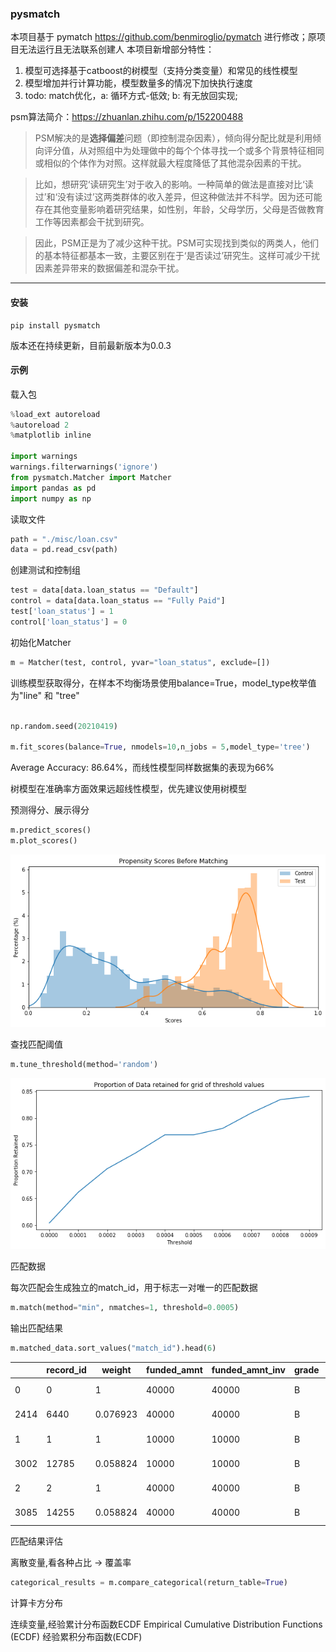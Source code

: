 ### pysmatch 

本项目基于
pymatch  https://github.com/benmiroglio/pymatch 进行修改；原项目无法运行且无法联系创建人
本项目新增部分特性：

1. 模型可选择基于catboost的树模型（支持分类变量）和常见的线性模型
2. 模型增加并行计算功能，模型数量多的情况下加快执行速度
3. todo: match优化，a: 循环方式-低效; b: 有无放回实现;

psm算法简介：https://zhuanlan.zhihu.com/p/152200488



> PSM解决的是**选择偏差**问题（即控制混杂因素），倾向得分配比就是利用倾向评分值，从对照组中为处理做中的每个个体寻找一个或多个背景特征相同或相似的个体作为对照。这样就最大程度降低了其他混杂因素的干扰。

> 比如，想研究‘读研究生’对于收入的影响。一种简单的做法是直接对比‘读过’和‘没有读过’这两类群体的收入差异，但这种做法并不科学。因为还可能存在其他变量影响着研究结果，如性别，年龄，父母学历，父母是否做教育工作等因素都会干扰到研究。

> 因此，PSM正是为了减少这种干扰。PSM可实现找到类似的两类人，他们的基本特征都基本一致，主要区别在于‘是否读过’研究生。这样可减少干扰因素差异带来的数据偏差和混杂干扰。

------



#### 安装

```shell
pip install pysmatch
```

版本还在持续更新，目前最新版本为0.0.3

#### 示例

载入包

```python
%load_ext autoreload
%autoreload 2
%matplotlib inline

import warnings
warnings.filterwarnings('ignore')
from pysmatch.Matcher import Matcher
import pandas as pd
import numpy as np
```

读取文件

```python
path = "./misc/loan.csv"
data = pd.read_csv(path)
```

创建测试和控制组

```python
test = data[data.loan_status == "Default"]
control = data[data.loan_status == "Fully Paid"]
test['loan_status'] = 1
control['loan_status'] = 0
```

初始化Matcher

```python
m = Matcher(test, control, yvar="loan_status", exclude=[])
```
训练模型获取得分，在样本不均衡场景使用balance=True，model_type枚举值为"line" 和 "tree"

```python

np.random.seed(20210419)

m.fit_scores(balance=True, nmodels=10,n_jobs = 5,model_type='tree')
```


Average Accuracy: 86.64%，而线性模型同样数据集的表现为66%


树模型在准确率方面效果远超线性模型，优先建议使用树模型

预测得分、展示得分

```python
m.predict_scores()
m.plot_scores()
```

![img](Example_files/Example_Chinese_01_0.png)

查找匹配阈值

```python
m.tune_threshold(method='random')
```

![img](Example_files/Example_Chinese_02_0.png)

匹配数据

每次匹配会生成独立的match_id，用于标志一对唯一的匹配数据

```python
m.match(method="min", nmatches=1, threshold=0.0005)
```

输出匹配结果

```python
m.matched_data.sort_values("match_id").head(6)
```

|      | record_id | weight   | funded_amnt | funded_amnt_inv | grade | installment | int_rate | loan_amnt | loan_status | sub_grade | term      | scores   | match_id |
| ---- | --------- | -------- | ----------- | --------------- | ----- | ----------- | -------- | --------- | ----------- | --------- | --------- | -------- | -------- |
| 0    | 0         | 1        | 40000       | 40000           | B     | 867.71      | 10.90%   | 40000     | 1           | B4        | 60 months | 0.660292 | 0        |
| 2414 | 6440      | 0.076923 | 40000       | 40000           | B     | 867.71      | 10.90%   | 40000     | 0           | B4        | 60 months | 0.660292 | 0        |
| 1    | 1         | 1        | 10000       | 10000           | B     | 332.05      | 11.98%   | 10000     | 1           | B5        | 36 months | 0.489164 | 1        |
| 3002 | 12785     | 0.058824 | 10000       | 10000           | B     | 332.05      | 11.98%   | 10000     | 0           | B5        | 36 months | 0.489164 | 1        |
| 2    | 2         | 1        | 40000       | 40000           | B     | 1328.2      | 11.98%   | 40000     | 1           | B5        | 36 months | 0.784762 | 2        |
| 3085 | 14255     | 0.058824 | 40000       | 40000           | B     | 1328.2      | 11.98%   | 40000     | 0           | B5        | 36 months | 0.784762 | 2        |


匹配结果评估

离散变量,看各种占比 -> 覆盖率
```python
categorical_results = m.compare_categorical(return_table=True)
```
计算卡方分布

连续变量,经验累计分布函数ECDF
Empirical Cumulative Distribution Functions (ECDF)
经验累积分布函数(ECDF)

